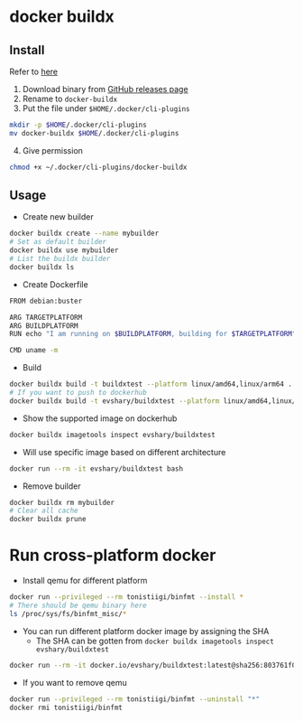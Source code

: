 # docker buildx

## Install

Refer to [here](https://github.com/docker/buildx)

1. Download binary from [GitHub releases page](https://github.com/docker/buildx/releases/latest)
2. Rename to `docker-buildx`
3. Put the file under `$HOME/.docker/cli-plugins`
```bash
mkdir -p $HOME/.docker/cli-plugins
mv docker-buildx $HOME/.docker/cli-plugins
```
4. Give permission
```bash
chmod +x ~/.docker/cli-plugins/docker-buildx
```

## Usage

* Create new builder

```bash
docker buildx create --name mybuilder
# Set as default builder
docker buildx use mybuilder
# List the buildx builder
docker buildx ls
```

* Create Dockerfile

```bash
FROM debian:buster

ARG TARGETPLATFORM
ARG BUILDPLATFORM
RUN echo "I am running on $BUILDPLATFORM, building for $TARGETPLATFORM" > /log

CMD uname -m
```

* Build

```bash
docker buildx build -t buildxtest --platform linux/amd64,linux/arm64 .
# If you want to push to dockerhub
docker buildx build -t evshary/buildxtest --platform linux/amd64,linux/arm64 . --push
```

* Show the supported image on dockerhub

```bash
docker buildx imagetools inspect evshary/buildxtest
```

* Will use specific image based on different architecture

```bash
docker run --rm -it evshary/buildxtest bash
```

* Remove builder

```bash
docker buildx rm mybuilder
# Clear all cache
docker buildx prune
```

# Run cross-platform docker

* Install qemu for different platform

```bash
docker run --privileged --rm tonistiigi/binfmt --install *
# There should be qemu binary here
ls /proc/sys/fs/binfmt_misc/*
```

* You can run different platform docker image by assigning the SHA
  - The SHA can be gotten from `docker buildx imagetools inspect evshary/buildxtest`

```bash
docker run --rm -it docker.io/evshary/buildxtest:latest@sha256:803761f0046cbee916faba69dd16a054d277c7d428f2c3decca4f8ab23072832 bash
```

* If you want to remove qemu

```bash
docker run --privileged --rm tonistiigi/binfmt --uninstall "*" 
docker rmi tonistiigi/binfmt
```
